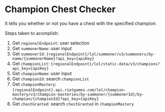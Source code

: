 # Champion Chest Checker

It tells you whether or not you have a chest with the specified champion.

Steps taken to acomplish:

1. Get `regionalEndpoint`: user selection
0. Get `summonerName`: user input
0. Get `summonerId`: `{regionalEndpoint}/lol/summoner/v3/summoners/by-name/{summonerName}?api_key={apiKey}`
0. Get `championList`: `{regionalEndpoint}/lol/static-data/v3/champions?api_key={apiKey}`
0. Get `championName`: user input
0. Get `championId`: search `championList`
0. Get `championMastery`: `{regionalEndpoint}.api.riotgames.com/lol/champion-mastery/v3/champion-masteries/by-summoner/{summonerId}/by-champion/{championId}?api_key={apiKey}`
0. Get `chestGranted`: search `chestGranted` in `championMastery`
